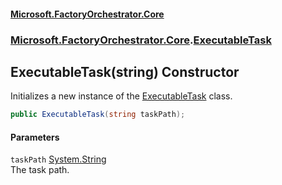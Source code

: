 #### [Microsoft.FactoryOrchestrator.Core](./Microsoft-FactoryOrchestrator-Core.md 'Microsoft.FactoryOrchestrator.Core')
### [Microsoft.FactoryOrchestrator.Core](./Microsoft-FactoryOrchestrator-Core.md 'Microsoft.FactoryOrchestrator.Core').[ExecutableTask](./Microsoft-FactoryOrchestrator-Core-ExecutableTask.md 'Microsoft.FactoryOrchestrator.Core.ExecutableTask')
## ExecutableTask(string) Constructor
Initializes a new instance of the [ExecutableTask](./Microsoft-FactoryOrchestrator-Core-ExecutableTask.md 'Microsoft.FactoryOrchestrator.Core.ExecutableTask') class.  
```csharp
public ExecutableTask(string taskPath);
```
#### Parameters
<a name='Microsoft-FactoryOrchestrator-Core-ExecutableTask-ExecutableTask(string)-taskPath'></a>
`taskPath` [System.String](https://docs.microsoft.com/en-us/dotnet/api/System.String 'System.String')  
The task path.  
  
